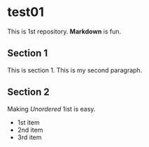 # test01
 
This is 1st repository.
**Markdown** is fun.

## Section 1
This is section 1.
This is my second paragraph.

## Section 2
Making *Unordered* 1ist is easy.
- 1st item
- 2nd item
- 3rd item
